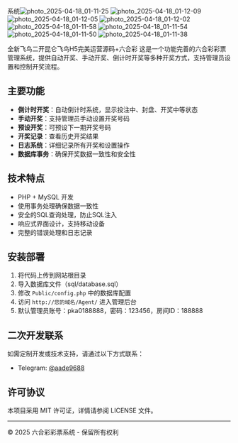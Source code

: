 
系统![photo_2025-04-18_01-11-25](https://github.com/user-attachments/assets/fa3187e5-b1a6-450c-a4fc-1d3d3c1cbc88)
![photo_2025-04-18_01-12-09](https://github.com/user-attachments/assets/266271b5-6106-4e6b-80c1-f71123313fbd)
![photo_2025-04-18_01-12-05](https://github.com/user-attachments/assets/72c737fe-fea3-4007-8c46-f90c35ba47c2)
![photo_2025-04-18_01-12-02](https://github.com/user-attachments/assets/b489431e-fc77-4669-953d-526bbd741db1)
![photo_2025-04-18_01-11-58](https://github.com/user-attachments/assets/2f20cbbd-5999-4cce-a489-90e9879ac859)
![photo_2025-04-18_01-11-54](https://github.com/user-attachments/assets/5872385d-72bc-4993-826c-c165bbf869de)
![photo_2025-04-18_01-11-50](https://github.com/user-attachments/assets/cc0eed6b-f244-4f6a-960d-da2869ac4b8a)
![photo_2025-04-18_01-11-38](https://github.com/user-attachments/assets/64b9c6b5-a092-4a63-b291-5069a9c4b740)

全新飞鸟二开昆仑飞鸟H5完美运营源码+六合彩
这是一个功能完善的六合彩彩票管理系统，提供自动开奖、手动开奖、倒计时开奖等多种开奖方式，支持管理员设置和控制开奖流程。

## 主要功能

- **倒计时开奖**：自动倒计时系统，显示投注中、封盘、开奖中等状态
- **手动开奖**：支持管理员手动设置开奖号码
- **预设开奖**：可预设下一期开奖号码
- **开奖记录**：查看历史开奖结果
- **日志系统**：详细记录所有开奖和设置操作
- **数据库事务**：确保开奖数据一致性和安全性

## 技术特点

- PHP + MySQL 开发
- 使用事务处理确保数据一致性
- 安全的SQL查询处理，防止SQL注入
- 响应式界面设计，支持移动设备
- 完整的错误处理和日志记录

## 安装部署

1. 将代码上传到网站根目录
2. 导入数据库文件（sql/database.sql）
3. 修改 `Public/config.php` 中的数据库配置
4. 访问 `http://您的域名/Agent/` 进入管理后台
5. 默认管理员账号：pka0188888，密码：123456，房间ID：188888

## 二次开发联系

如需定制开发或技术支持，请通过以下方式联系：

- Telegram: [@aade9688](https://t.me/aade9688)

## 许可协议

本项目采用 MIT 许可证，详情请参阅 LICENSE 文件。

---

© 2025 六合彩彩票系统 - 保留所有权利
